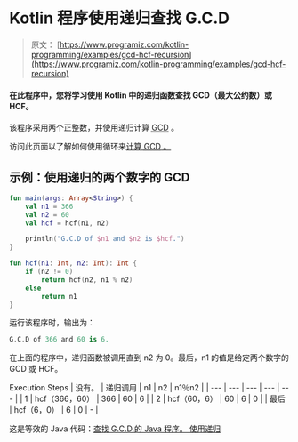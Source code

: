# Kotlin 程序使用递归查找 G.C.D

> 原文： [https://www.programiz.com/kotlin-programming/examples/gcd-hcf-recursion](https://www.programiz.com/kotlin-programming/examples/gcd-hcf-recursion)

#### 在此程序中，您将学习使用 Kotlin 中的递归函数查找 GCD（最大公约数）或 HCF。

该程序采用两个正整数，并使用递归计算 <abbr title="Greatest Common Divisor">GCD</abbr> 。

访问此页面以了解如何使用循环来[计算 <abbr title="Greatest Common Divisor">GCD</abbr> 。](/kotlin-programming/examples/hcf-gcd "GCD using loops in Kotlin")

## 示例：使用递归的两个数字的 GCD

```kt
fun main(args: Array<String>) {
    val n1 = 366
    val n2 = 60
    val hcf = hcf(n1, n2)

    println("G.C.D of $n1 and $n2 is $hcf.")
}

fun hcf(n1: Int, n2: Int): Int {
    if (n2 != 0)
        return hcf(n2, n1 % n2)
    else
        return n1
}
```

运行该程序时，输出为：

```kt
G.C.D of 366 and 60 is 6.
```

在上面的程序中，递归函数被调用直到 n2 为 0。最后，n1 的值是给定两个数字的 GCD 或 HCF。

<caption>Execution Steps</caption>
| 没有。 | 递归调用 | n1 | n2 | n1％n2 |
| --- | --- | --- | --- | --- |
| 1 | hcf（366，60） | 366 | 60 | 6 |
| 2 | hcf（60，6） | 60 | 6 | 0 |
| 最后 | hcf（6，0） | 6 | 0 | - |

这是等效的 Java 代码：[查找 G.C.D.的 Java 程序。 使用递归](/java-programming/examples/gcd-hcf-recursion "Java Program to Find GCD using recursive function")